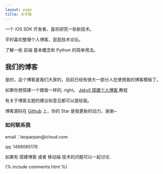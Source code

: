 ```yaml
---
layout: page
title: 关于我
---
```


一个 iOS SDK 开发者，喜欢研究一些新技术。
<p>
平时喜欢整理个人博客，逛逛技术论坛。
<p>
了解一些 前端 基本概念和 Python 的简单用法。

<p>

<h2> 我们的博客 </h2>  

<p>

是的，这个博客是我们大家的，目前已经有很大一部分人在使用我的博客模板了。

<p>

如果你想搭建一个跟我一样的, right。
<a href="/2016/10/jekyll_tutorials1/"> Jekyll 搭建个人博客 </a>
教程

<p>

有关于博客主题的建议和意见都可以提给我。

<p>

博客源码在 <a target="_blank" href='https://github.com/leopardpan/leopardpan.github.io/'>Github</a> 上，你的 Star 是我更新的动力，谢谢~

<p>

<p>

<p>


<h3> 如何联系我 </h3>  

<p>
email：leoparpan@icloud.com       
<p>
qq: 1499065178     
<p>
如果有 搭建博客 或者 移动端 技术的问题可以一起讨论.
<p>


{% include comments.html %}
